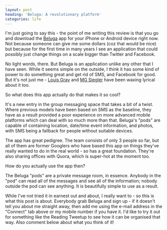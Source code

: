 ```yaml
---
layout: post
heading: 'Beluga: A revolutionary platform'
categories: life
---
```


I'm just going to say this - the point of me writing this review is that you go and download the [Beluga](http://web.archive.org/web/20111211055751/http://belugapods.com/) app for your iPhone or Android device right now. Not because someone can give me some dollars (coz that would be nice) but because for the first time in many years I see an application that could possibly just change things on a scale bigger than Twitter and Facebook.

No light words, there. But Beluga is an application unlike any other that I have seen. While it seems simple on the outside, I think it has some kind of power to do something great and get rid of SMS, and Facebook for good. But it's not just me - [Louis Gray](http://blog.louisgray.com/2010/12/ex-googlers-launch-beluga-for-mobile.html) and [MG Siegler](http://techcrunch.com/2010/12/23/beluga/) have been waxing lyrical about it too.

So what does this app actually do that makes it so cool?

It's a new entry in the group messaging space that takes a bit of a twist. Where previous models have been based on SMS as the baseline, they have as a result provided a poor experience on more advanced mobile platforms which can deal with so much more than that. Beluga's "pods" are capable of containing location, date/time event information, and photos, with SMS being a fallback for people without suitable devices.

The app has great pedigree. The team consists of only 3 people so far, but all of them are former Googlers who have based this app on things they've really wanted to do in the real world - so has a great foundation. They're also sharing offices with Quora, which is super-hot at the moment too.

How do you actually use the app then?

The Beluga "pods" are a private message room, in essence. Anybody in the "pod" can read all of the messages and see all of the information; nobody outside the pod can see anything. It is beautifully simple to use as a result.

While I've not tried it in earnest out and about, I really want to - so this is what this post is about. Everybody grab Beluga and sign up - if it doesn't tell you about me straight away, then add me using the e-mail address in the "Connect" tab above or my mobile number if you have it. I'd like to try it out for something like the Reading Tweetup to see how it can be organised that way. Also comment below about what you think of it!